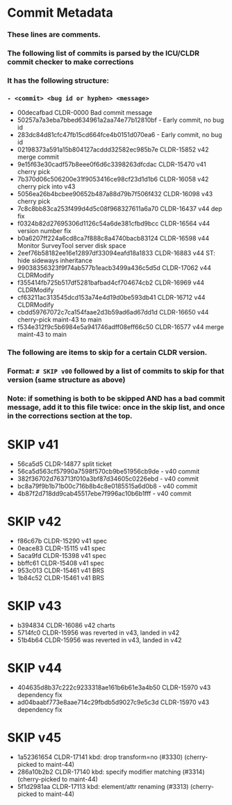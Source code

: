 # Commit Metadata

### These lines are comments.
### The following list of commits is parsed by the ICU/CLDR commit checker to make corrections
### It has the following structure:
### `- <commit> <bug id or hyphen> <message>`

- 00decafbad CLDR-0000 Bad commit message
- 50257a7a3eba7bbed634961a2aa74e77b12810bf - Early commit, no bug id
- 283dc84d81cfc47fb15cd664fce4b0151d070ea6 - Early commit, no bug id
- 02198373a591a15b804127acddd32582ec985b7e CLDR-15852 v42 merge commit
- 9e15f63e30cadf57b8eee0f6d6c3398263dfcdac CLDR-15470 v41 cherry pick
- 7b370d06c506200e31f9053416ce98cf23d1d1b6 CLDR-16058 v42 cherry pick into v43
- 5056ea26b4bcbee90652b487a88d79b7f506f432 CLDR-16098 v43 cherry pick
- 7c8c8bb83ca253f499d4d5c08f968327611a6a70 CLDR-16437 v44 dep fix
- f0324b82d27695306d1126c54a6de381cfbd9bcc CLDR-16564 v44 version number fix
- b0a6207ff224a6cd8ca7f888c8a4740bacb83124 CLDR-16598 v44 Monitor SurveyTool server disk space
- 2eef76b58182ee16e12897df33094eafd18a1833 CLDR-16883 v44 ST: hide sideways inheritance
- 99038356323f9f74ab577b1eacb3499a436c5d5d CLDR-17062 v44 CLDRModify
- f355414fb725b517df5281bafbad4cf704674cb2 CLDR-16969 v44 CLDRModify
- cf63211ac313545dcd153a74e4d19d0be593db41 CLDR-16712 v44 CLDRModify
- cbdd59767072c7ca154faae2d3b59ad6ad67dd1d CLDR-16650 v44 cherry-pick maint-43 to main
- f534e312f9c5b6984e5a941746adff08eff66c50 CLDR-16577 v44 merge maint-43 to main

### The following are items to skip for a certain CLDR version.
### Format: `# SKIP v00` followed by a list of commits to skip for that version (same structure as above)
### Note: if something is both to be skipped AND has a bad commit message, add it to this file twice: once in the skip list, and once in the corrections section at the top.

# SKIP v41

- 56ca5d5 CLDR-14877 split ticket
- 56ca5d563cf57990a7598f570cb9be51956cb9de - v40 commit
- 382f36702d763713f010a3bf87d34605c0226ebd - v40 commit
- bc8a79f9b1b71b00c716b8b4c8e0185515a6d0b8 - v40 commit
- 4b87f2d718dd9cab45517ebe7f996ac10b6b1fff - v40 commit

# SKIP v42

- f86c67b CLDR-15290 v41 spec
- 0eace83 CLDR-15115 v41 spec
- 5aca9fd CLDR-15398 v41 spec
- bbffc61 CLDR-15408 v41 spec
- 953c013 CLDR-15461 v41 BRS
- 1b84c52 CLDR-15461 v41 BRS

# SKIP v43

- b394834 CLDR-16086 v42 charts
- 5714fc0 CLDR-15956 was reverted in v43, landed in v42
- 51b4b64 CLDR-15956 was reverted in v43, landed in v42

# SKIP v44

- 404635d8b37c222c9233318ae161b6b61e3a4b50 CLDR-15970 v43 dependency fix
- ad04baabf773e8aae714c29fbdb5d9027c9e5c3d CLDR-15970 v43 dependency fix

# SKIP v45

- 1a52361654 CLDR-17141 kbd: drop transform=no (#3330) (cherry-picked to maint-44)
- 286a10b2b2 CLDR-17140 kbd: specify modifier matching (#3314) (cherry-picked to maint-44)
- 5f1d2981aa CLDR-17113 kbd: element/attr renaming (#3313) (cherry-picked to maint-44)
